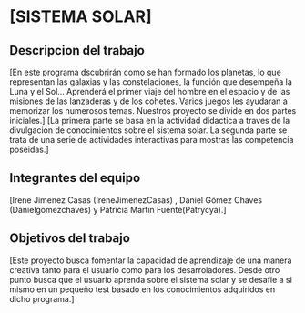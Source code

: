 # [SISTEMA SOLAR]
## Descripcion del trabajo
[En este programa dscubrirán como se han formado los planetas, lo que representan las galaxias y las constelaciones, la función que desempeña la Luna y el Sol… Aprenderá el primer viaje del hombre en el espacio y de las misiones de las lanzaderas y de los cohetes. Varios juegos les ayudaran a memorizar los numerosos temas.
Nuestros proyecto se divide en dos partes iniciales.]
[La primera parte se basa en la actividad didactica a traves de la divulgacion de conocimientos sobre el sistema solar.
La segunda parte se trata de una serie de actividades interactivas para mostras las competencia poseidas.]

## Integrantes del equipo
[Irene Jimenez Casas (IreneJimenezCasas) ,
Daniel Gómez Chaves (Danielgomezchaves) y
Patricia Martin Fuente(Patrycya).]

## Objetivos del trabajo
[Este proyecto busca fomentar la capacidad de aprendizaje de una manera creativa tanto 
para el usuario como para los desarroladores.
Desde otro punto busca que el usuario aprenda sobre el sistema solar 
y se desafie a si mismo en un pequeño test basado en los conocimientos 
adquiridos en dicho programa.]

